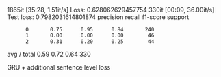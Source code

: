 1865it [35:28,  1.51it/s]
Loss: 0.628062629457754
330it [00:09, 36.00it/s]
Test loss: 0.7982031614801874
             precision    recall  f1-score   support

          0       0.75      0.95      0.84       240
          1       0.00      0.00      0.00        46
          2       0.31      0.20      0.25        44

avg / total       0.59      0.72      0.64       330

GRU + additional sentence level loss
